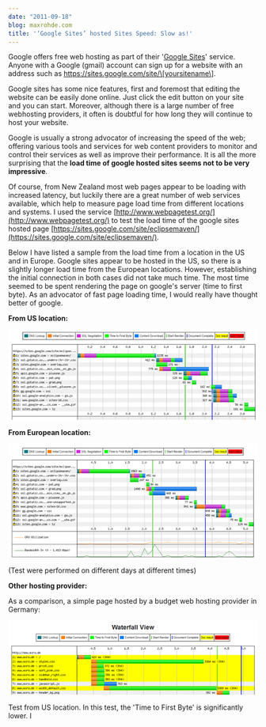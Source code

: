 ```yaml
---
date: "2011-09-18"
blog: maxrohde.com
title: '‘Google Sites’ hosted Sites Speed: Slow as!'
---
```


Google offers free web hosting as part of their '[Google Sites](https://sites.google.com/)' service. Anyone with a Google (gmail) account can sign up for a website with an address such as https://sites.google.com/site/\[yoursitename\].

Google sites has some nice features, first and foremost that editing the website can be easily done online. Just click the edit button on your site and you can start. Moreover, although there is a large number of free webhosting providers, it often is doubtful for how long they will continue to host your website.

Google is usually a strong advocator of increasing the speed of the web; offering various tools and services for web content providers to monitor and control their services as well as improve their performance. It is all the more surprising that the **load time of google hosted sites seems not to be very impressive**.

Of course, from New Zealand most web pages appear to be loading with increased latency, but luckily there are a great number of web services available, which help to measure page load time from different locations and systems. I used the service [http://www.webpagetest.org/](http://www.webpagetest.org/) to test the load time of the google sites hosted page [https://sites.google.com/site/eclipsemaven/](https://sites.google.com/site/eclipsemaven/).

Below I have listed a sample from the load time from a location in the US and in Europe. Google sites appear to be hosted in the US, so there is a slightly longer load time from the European locations. However, establishing the initial connection in both cases did not take much time. The most time seemed to be spent rendering the page on google's server (time to first byte). As an advocator of fast page loading time, I would really have thought better of google.

**From US location:**

![](images/091811_2316_googlesites11.png)

**From European location:**

![](images/091811_2316_googlesites21.png)

(Test were performed on different days at different times)

**Other hosting provider:**

As a comparison, a simple page hosted by a budget web hosting provider in Germany:

![](images/091811_2316_googlesites3.png)

Test from US location. In this test, the 'Time to First Byte' is significantly lower. I